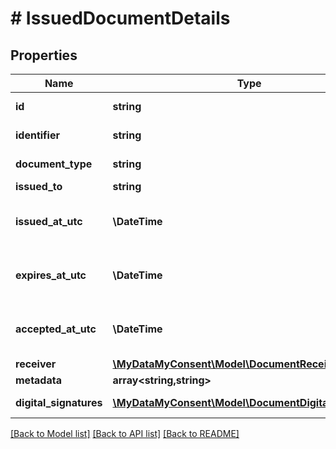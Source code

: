 # # IssuedDocumentDetails

## Properties

Name | Type | Description | Notes
------------ | ------------- | ------------- | -------------
**id** | **string** | Document Id. |
**identifier** | **string** | Document Identifier. |
**document_type** | **string** | Document type name. |
**issued_to** | **string** | User name. |
**issued_at_utc** | **\DateTime** | Issued datetime in UTC timezone. |
**expires_at_utc** | **\DateTime** | Expires datetime in UTC timezone. | [optional]
**accepted_at_utc** | **\DateTime** | Accepted datetime in UTC timezone. | [optional]
**receiver** | [**\MyDataMyConsent\Model\DocumentReceiver**](DocumentReceiver.md) |  |
**metadata** | **array<string,string>** | Metadata. | [optional]
**digital_signatures** | [**\MyDataMyConsent\Model\DocumentDigitalSignature[]**](DocumentDigitalSignature.md) | Digital signatures. |

[[Back to Model list]](../../README.md#models) [[Back to API list]](../../README.md#endpoints) [[Back to README]](../../README.md)
